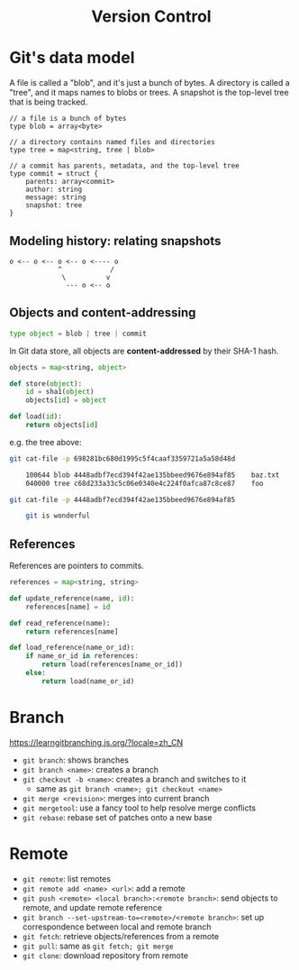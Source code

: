 # <center> Version Control
# Git's data model
A file is called a "blob", and it's just a bunch of bytes.
A directory is called a "tree", and it maps names to blobs or trees.
A snapshot is the top-level tree that is being tracked.

```
// a file is a bunch of bytes
type blob = array<byte>

// a directory contains named files and directories
type tree = map<string, tree | blob>

// a commit has parents, metadata, and the top-level tree
type commit = struct {
    parents: array<commit>
    author: string
    message: string
    snapshot: tree
}
```

## Modeling history: relating snapshots
```
o <-- o <-- o <-- o <---- o
            ^            /
             \          v
              --- o <-- o

```

## Objects and content-addressing
```py
type object = blob | tree | commit
```
In Git data store, all objects are **content-addressed** by their SHA-1 hash.
```py
objects = map<string, object>

def store(object):
    id = sha1(object)
    objects[id] = object

def load(id):
    return objects[id]
```
e.g. the tree above:
```sh
git cat-file -p 698281bc680d1995c5f4caaf3359721a5a58d48d

    100644 blob 4448adbf7ecd394f42ae135bbeed9676e894af85    baz.txt
    040000 tree c68d233a33c5c06e0340e4c224f0afca87c8ce87    foo

git cat-file -p 4448adbf7ecd394f42ae135bbeed9676e894af85

    git is wonderful
```

## References
References are pointers to commits.
```py
references = map<string, string>

def update_reference(name, id):
    references[name] = id

def read_reference(name):
    return references[name]

def load_reference(name_or_id):
    if name_or_id in references:
        return load(references[name_or_id])
    else:
        return load(name_or_id)
```


# Branch
<https://learngitbranching.js.org/?locale=zh_CN>

- `git branch`: shows branches
- `git branch <name>`: creates a branch
- `git checkout -b <name>`: creates a branch and switches to it
    - same as `git branch <name>; git checkout <name>`
- `git merge <revision>`: merges into current branch
- `git mergetool`: use a fancy tool to help resolve merge conflicts
- `git rebase`: rebase set of patches onto a new base
  
# Remote

- `git remote`: list remotes
- `git remote add <name> <url>`: add a remote
- `git push <remote> <local branch>:<remote branch>`: send objects to remote, and update remote reference
- `git branch --set-upstream-to=<remote>/<remote branch>`: set up correspondence between local and remote branch
- `git fetch`: retrieve objects/references from a remote
- `git pull`: same as `git fetch; git merge`
- `git clone`: download repository from remote